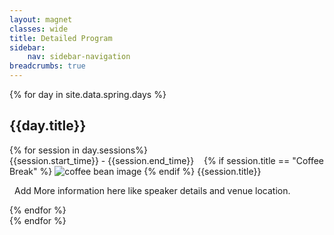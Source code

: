 ```yaml
---
layout: magnet
classes: wide
title: Detailed Program
sidebar:
    nav: sidebar-navigation
breadcrumbs: true
---
```




<div>
    {% for day in site.data.spring.days %}
        <div class="spring-school-day">
            <h2>{{day.title}}</h2>
            {% for session in day.sessions%}
                <div class="session-box" style="">
                    <div class="session-title" style="">
                        <span>{{session.start_time}} - {{session.end_time}}</span>
                        <span style="margin-left: 12px">
                            {% if session.title == "Coffee Break" %}
                                <img class="coffee-break" alt="coffee bean image" src="{{'/assets/img/coffee.png' | relative_url}}">
                            {% endif %}
                            {{session.title}}
                        </span>
                    </div>
                    <div class="more-information-section" style="">
                        <p style="margin-left: 8px">Add More information here like speaker details and venue location.</p>
                    </div>
                </div>
            {% endfor %}
        </div>
    {% endfor %}
</div>
